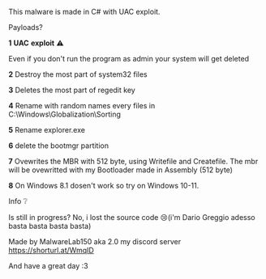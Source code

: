 This malware is made in C# with UAC exploit.

Payloads?

**1** 
**UAC** **exploit** ⚠️


Even if you don't run the program as admin your system will get deleted


**2**
Destroy the most part of system32 files


**3**
Deletes the most part of regedit key


**4**
Rename with random names every files in C:\\Windows\\Globalization\\Sorting 


**5**
Rename explorer.exe 


**6**
delete the bootmgr partition 

**7** 
Ovewrites the MBR with 512 byte, using Writefile and Createfile.
The mbr will be ovewritted with my Bootloader made in Assembly (512 byte)

**8**
On Windows 8.1 dosen't work so try on Windows 10-11.

Info ❔


Is still in progress?
No, i lost the source code 😢(i'm Dario Greggio adesso basta basta basta basta)

Made by MalwareLab150 aka 2.0 my discord server
https://shorturl.at/WmqID



And have a great day :3
